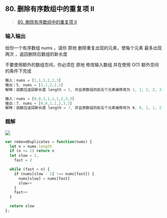 ## 80. 删除有序数组中的重复项 II

> [80. 删除有序数组中的重复项 II](https://leetcode-cn.com/problems/remove-duplicates-from-sorted-numsay-ii/)

### 输入输出

给你一个有序数组 nums ，请你 原地 删除重复出现的元素，使每个元素 最多出现两次 ，返回删除后数组的新长度

不要使用额外的数组空间，你必须在 原地 修改输入数组 并在使用 O(1) 额外空间的条件下完成

```js
输入：nums = [1,1,1,2,2,3]
输出：5, nums = [1,1,2,2,3]
解释：函数应返回新长度 length = 5, 并且原数组的前五个元素被修改为 1, 1, 2, 2, 3 。 不需要考虑数组中超出新长度后面的元素。
```

```js
输入：nums = [0,0,1,1,1,1,2,3,3]
输出：7, nums = [0,0,1,1,2,3,3]
解释：函数应返回新长度 length = 7, 并且原数组的前五个元素被修改为 0, 0, 1, 1, 2, 3, 3 。 不需要考虑数组中超出新长度后面的元素。
```

### 题解

![](https://gitee.com/lilyn/pic/raw/master/jslearn-img/双指针.png)

```js
var removeDuplicates = function(nums) {
  let n = nums.length
  if (n <= 2) return n
  let slow = 2,
    fast = 2

  while (fast < n) {
    if (nums[slow - 2] !== nums[fast]) {
      nums[slow] = nums[fast]
      slow++
    }
    fast++
  }

  return slow
};
```

